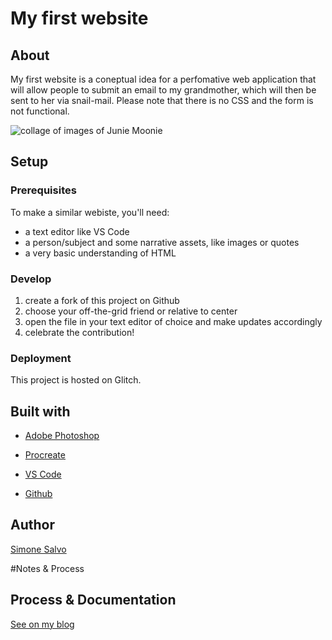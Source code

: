 # My first website

## About
My first website is a coneptual idea for a perfomative web application that will allow people to submit an email to my grandmother, which will then be sent to her via snail-mail. Please note that there is no CSS and the form is not functional.

![collage of images of Junie Moonie](https://simoneava-first-website.glitch.me/junecollage.png)

## Setup
### Prerequisites
To make a similar webiste, you'll need:
- a text editor like VS Code
- a person/subject and some narrative assets, like images or quotes
- a very basic understanding of HTML

### Develop
1. create a fork of this project on Github
2. choose your off-the-grid friend or relative to center
2. open the file in your text editor of choice and make updates accordingly
3. celebrate the contribution!

### Deployment

This project is hosted on Glitch.

## Built with

- [Adobe Photoshop](https://www.adobe.com/products/photoshop.html)

- [Procreate](https://procreate.art/)
- [VS Code](https://code.visualstudio.com/)
- [Github](http://github.com/)

## Author

[Simone Salvo](https://www.simonesalvo.com/)

#Notes & Process

## Process & Documentation

[See on my blog](https://www.simonesalvo.com/itp-portfolio/2020/2/2/my-first-website)


